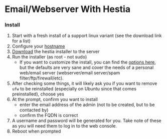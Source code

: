 <!-- permalink: 63170e68fd3123fe4eb6608bbf09cf6a DO NOT DELETE OR EDIT THIS LINE -->
# Email/Webserver With Hestia


### Install
1. Start with a fresh install of a support linux variant (see the download link for a list)
1. Configure your [hostname](/permalink.php?perma=9909f0cf846591d7e4df2348f1350ce8)
1. [Download](https://www.hestiacp.com) the hestia installer to the server
1. Run the installer (as root - not sudo)
	* If you want to customize the install, you can find the [options here](https://docs.hestiacp.com/getting_started/all_installation_options.html), but the defaults are very sane and cover the needs of a personal web/email server (webserver/email server/spam filter/ftp/firewall/etc).
1. After checking some things, it will likely ask you if you want to remove `ufw` to be reinstalled (especially on Ubuntu since that comes preinstalled), choose yes
1. At the prompt, confirm you want to install
	* enter the email address of the admin (not to be created, but to be contacted by)
	* confirm the FQDN is correct
1. A username and password will be generated for you. Take note of these as you will need them to log in to the web console.
1. Reboot when prompted
